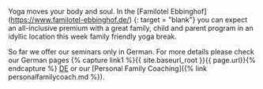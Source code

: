 Yoga moves your body and soul. In the [Familotel Ebbinghof] (https://www.familotel-ebbinghof.de/) {: target = "blank"} you can expect an all-inclusive premium with a great family, child and parent program in an idyllic location this week family friendly yoga break.

So far we offer our seminars only in German. For more details please check our German pages {% capture link1 %}{{ site.baseurl_root }}{{ page.url}}{% endcapture %}
<a class="btn-floating center red darken-1 waves-effect waves-default" href="{{ link1 }}" >DE</a> or our [Personal Family Coaching]({% link personalfamilycoach.md %}).
